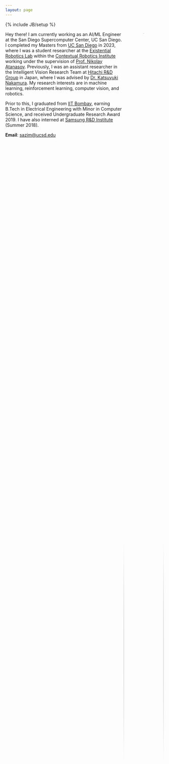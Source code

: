 ```yaml
---
layout: page
---
```

{% include JB/setup %}
<div style="float:right; display: inline-block; position: relative; width: 25%; height: auto; padding: 5px;">
	<div style="width: auto; height: auto; overflow: hidden; border-radius: 50%; margin-left: auto; margin-right: auto;">
		<img style="width: auto; height: 100%;" src="https://avatars0.githubusercontent.com/u/18272074?s=400&u=59209b7d272a1e86a7547e24e29096722a6a0898&v=4">
	</div>
	<div style="width: auto; height: auto; position: relative; margin-left: 0px; margin-right: 0px; margin-top: 10%; text-align: center;">
		<strong><a href="https://saqib1707.github.io/cv/">CV</a></strong> / <a href="https://github.com/saqib1707"><b>Github</b></a> / <a href="https://www.linkedin.com/in/saqibazim/"><b>LinkedIn</b></a>
	</div>
</div>
<div>
	<p>Hey there! I am currently working as an AI/ML Engineer at the San Diego Supercomputer Center, UC San Diego. I completed my Masters from <a href="https://jacobsschool.ucsd.edu/">UC San Diego</a> in 2023, where I was a student researcher at the <a href="http://erl.ucsd.edu/">Existential Robotics Lab</a> within the <a href="https://contextualrobotics.ucsd.edu/">Contextual Robotics Institute</a> working under the supervision of <a href="https://natanaso.github.io/">Prof. Nikolay Atanasov</a>. Previously, I was an assistant researcher in the Intelligent Vision Research Team at <a href="https://www.hitachi.com/rd/index.html">Hitachi R&D Group</a> in Japan, where I was advised by <a href="https://jp.linkedin.com/in/katsuyuki-nakamura-19b9bb88">Dr. Katsuyuki Nakamura</a>. My research interests are in machine learning, reinforcement learning, computer vision, and robotics.</p>
	<p>Prior to this, I graduated from <a href="https://www.iitb.ac.in/">IIT Bombay</a>, earning B.Tech in Electrical Engineering with Minor in Computer Science, and received Undergraduate Research Award 2019. I have also interned at <a href="https://research.samsung.com/sri-b">Samsung R&D Institute</a> (Summer 2018). </p>
	<p><b>Email</b>: <a href="mailto: sazim@ucsd.edu">sazim@ucsd.edu</a></p><br>
	<!-- <p><b>I am actively looking for internship / full-time positions in industry. If you think I may be a good fit, feel free to reach out to me!</b></p> -->
</div>

<!-- <table style="width:100%;border:0px;border-spacing:0px;border-collapse:separate;margin-right:auto;margin-left:auto">
<tbody>
	<tr>
		<td class="projectBody">
			<div>
				<p>Hey there! I am a second year Masters student at <a href="https://jacobsschool.ucsd.edu/">UC San Diego</a>. I am a student researcher at the <a href="https://contextualrobotics.ucsd.edu/">Contextual Robotics Institute's</a> <a href="http://erl.ucsd.edu/">Existential Robotics Lab</a> working under the supervision of <a href="https://natanaso.github.io/">Prof. Nikolay Atanasov</a>. Previously, I was an assistant researcher in the Intelligent Vision Research Dept. at <a href="https://www.hitachi.com/rd/index.html">Hitachi R&D Japan</a>, advised by <a href="https://jp.linkedin.com/in/katsuyuki-nakamura-19b9bb88">Dr. Katsuyuki Nakamura</a> and Mr. Takumi Nito. My current research focus includes machine learning, reinforcement learning, computer vision, robotics.</p>
				<p>Prior to this, I graduated from <a href="https://www.iitb.ac.in/">IIT Bombay</a>, earning B.Tech in Electrical Engineering + Minor in Computer Science, and received Undergraduate Research Award 2019. I have also interned at <a href="https://research.samsung.com/sri-b">Samsung Research Institute</a> (Summer 2018). </p>
				<p><b>Email ID</b>: <a href="mailto: sazim@ucsd.edu">sazim@ucsd.edu</a></p>
				<p><b>I am actively looking for internship/full-time positions in industry. If you think I may be a good fit, feel free to reach out to me!</b></p>
			</div>
		</td>
		<td class="projectWallpaper">
			<div style="float:right; display: inline-block; position: relative; width: 230px; height: 250px; padding: 5px;">
				<div style="width: 200px; height: 200px; overflow: hidden; border-radius: 50%; margin-left: auto; margin-right: auto;">
					<img style="width: auto; height: 100%;" src="https://avatars0.githubusercontent.com/u/18272074?s=400&u=59209b7d272a1e86a7547e24e29096722a6a0898&v=4">
				</div>
				<div style="width: auto; height: auto; position: absolute; margin-left: 0px; margin-right: 0px; text-align: center; left:0; right:0; bottom: 0">
					<a href="https://saqib1707.github.io/cv/"><b>CV</b></a> / <a href="https://github.com/saqib1707"><b>Github</b></a> / <a href="https://www.linkedin.com/in/saqibazim/"><b>LinkedIn</b></a>
				</div>
			</div>
		</td>
	</tr>
</tbody>
</table> -->

<!-- To get an insight on my professional life so far, you can have a look at my [CV]({{site.url}}/cv/). I’m happy to get in touch at <a href="mailto:{{ site.email }}">{{ site.email }}</a>. -->

<!-- I was advised by [Prof. Debraj Chakraborty](https://www.ee.iitb.ac.in/wiki/faculty/dc) for my undergraduate thesis on optimal pursuer-evader shepherding problem. -->

<!-- In the summer of 2018, I had the oppurtunity to work with [Dr. Shankar M Venkatesan](https://www.linkedin.com/in/shankar-venkatesan-7a849258/) in Advanced Technology Lab at [Samsung Research Institute Bangalore](https://research.samsung.com/sri-b) on blackboard handwriting recognition using smartwatches. In 2017, I worked with Prof. [Subhasis Chaudhuri](https://www.ee.iitb.ac.in/~sc/main/main.html) in the Vision and Image Processing Lab at IIT Bombay on a beautiful and hot research topic of object recognition using Zero Shot Learning (ZSL) where we build models for recognizing unseen class objects (whose training examples the model has not seen during training).<br>

I also joined an on-campus student-driven team, [Innovation Cell](http://www.umiciitb.com/), working in Driverless Cars where I was responsible for handling the vision and machine learning aspects of the driverless car which involved detecting roads, side-lanes, obstacles etc, in different conditions of light (dark night, sunlight as well as partial shadow conditions).<br> -->

<!-- I received my undergraduate degree at [IIT Bombay](http://iitb.ac.in). In the past, I've spent some excellent summers at [Google Brain](https://research.google/teams/brain) (Summer 2020), [Google AI Language](https://ai.google/research/teams/language/) (Summer 2019), [Toyota Technological Institute at Chicago](https://www.ttic.edu/) (Summer 2017) and [Mozilla](https://www.mozilla.org/en-US/) (Summer 2016). -->

<!-- I maintain a list of my publications and research implementations under the [Research]({{ site.url }}/research) tab. To get an insight on my professional life so far, you can have a look at my [CV]({{ site.url }}/cv). I'm happy to get in touch at [kalpesh@cs.umass.edu](mailto:kalpesh@cs.umass.edu). -->

<!-- I [blog]({{ site.url }}/archive) every now and then compiling my personal experiences. Feel free to read a bit [more about me]({{ site.url }}/about)! -->

<!-- <table width="100%" align="center" border="0" cellspacing="0">
<tbody>
	<tr>
		<td>
			<heading>Updates</heading>
		</td>
	</tr>
</tbody>
</table>
<table style="width:100%;border:0px;border-spacing:0px;border-collapse:separate;margin-right:auto;margin-left:auto;margin-bottom:15px">
<tbody>
	<tr>
		<div style="height: 180px; overflow: auto; font-size: 14px;">
			<table>
			<col width="100px">
			<col width="650px">
			<tr><td><b>Aug 2022:</b></td><td>Teaching Assistant for "ECE 225A: Probability and Statistics for Data Science" at UCSD</td></tr>
			<tr><td><b>Apr 2022:</b></td><td>Teaching Assistant for "ECE 109: Engineering Probability and Statistics" at UCSD</td></tr>
			<tr><td><b>Jan 2022:</b></td><td>Teaching Assistant for "ECE 101: Linear Systems" at UCSD</td></tr>
			<tr><td><b>Sep 2021:</b></td><td>Started my M.S. in Electrical and Computer Engineering at UC San Diego</td></tr>
			<tr><td><b>Feb 2021:</b></td><td>Presented: Localization in dynamic scenarios using SLAM at Hitachi Kenron</td></tr>
			<tr><td><b>Jul 2020:</b></td><td>Talk at Hitachi AI Conference on Indoor Positioning Systems (<a href="{{site.url}}/assets/pubs/HAIC2020_slides.pdf">slides</a>)</td></tr>
			<tr><td><b>Oct 2019:</b></td><td>Joined Intelligent Vision Research Group at <a href="https://www.hitachi.com/rd/index.html">Hitachi Central Research Lab</a> in Tokyo </td></tr>
			<tr><td><b>Sep 2019:</b></td><td><a href="https://ieeexplore.ieee.org/document/8970257">Paper</a> on Indoor Distance Estimation using LSTMs over WLAN network accepted at <a href="https://ieeexplore.ieee.org/xpl/conhome/8961320/proceeding">WPNC 2019</a></td></tr>
			<tr><td><b>Aug 2019:</b></td><td>Graduated from IIT Bombay, receiving the Undergraduate Research Award</td></tr>
			<tr><td><b>Jan 2019:</b></td><td>Teaching Assistant for Signals and Systems (EE 210) at <a href="https://www.iitb.ac.in">IIT Bombay</a></td></tr>
			<tr><td><b>Jul 2018:</b></td><td>Successfully completed internship at <a href="https://research.samsung.com/sri-b">Samsung Research Institute</a> in Bengaluru</td></tr>
			</table>
		</div>
	</tr>
</tbody>
</table> -->
<!-- ---------------------------------------------------------------------------------------------------------------------------- -->
<!-- <script type="text/javascript">
	function inerf_start() {
		document.getElementsByClassName('abstract').style.opacity = "1";
	}
	function inerf_stop() {
		document.getElementsByClassName('abstract').style.opacity = "0";
	}
	inerf_stop()
</script> -->
<!-- ---------------------------------------------------------------------------------------------------------------------------- -->
<script type="text/javascript">
	function toggleblock(blockId) {
	    var block = document.getElementById(blockId);
	    if (block.style.display == 'none') {
	        block.style.display = 'block' ;
	    } else {
	        block.style.display = 'none' ;
	    }
	}
</script>
<!-- ---------------------------------------------------------------------------------------------------------------------------- -->
<table width="100%" align="center" border="0" cellspacing="0" class="tableHeadings">
	<tbody>
		<tr>
			<td>
				<heading>Research Interests</heading>
			</td>
		</tr>
	</tbody>
</table>
<table style="width:100%;border:0px;border-spacing:0px;border-collapse:separate;margin-right:auto;margin-left:auto;margin-bottom:15px">
	<tbody>
		<tr>
			<div>
				<p>I am broadly interested in the field of <b>machine learning</b>, <b>computer vision</b>, and <b>robot learning</b>, which arises from my fascination with discovering similarities between human learning and artificial intelligence. As a remarkable product of evolution, humans can serve as a blueprint for the generalization and adaptation of neural agents. My research aims to develop AI algorithms that can be seamlessly implemented into real-world systems, enabling them to learn from human demonstrations and advance through self-supervised learning and curiosity. In my view, the future of AI lies in the development of flexible systems that require minimal supervision and have the ability to learn continuously throughout their lifespan.</p>
			</div>
		</tr>
	</tbody>
</table>
<!-- ---------------------------------------------------------------------------------------------------------------------------- -->
<table width="100%" align="center" border="0" cellspacing="0" class="tableHeadings">
	<tbody>
		<tr>
			<td>
				<heading>Research Projects</heading>
			</td>
		</tr>
	</tbody>
</table>

<table style="width:100%;border:0px;border-spacing:0px;border-collapse:separate;margin-right:auto;margin-left:auto">
<tbody>
	<tr>
		<td class="projectWallpaper">
			<div>
				<!-- <img src='{{ site.url }}/assets/images/robotic_manipulation_wallpaper.png'> -->
				<img src='{{ site.url }}/assets/images/robotic_manipulation_wallpaper.gif'>
			</div>
		</td>
		<td class="projectBody">
			<projectTitle>Robotic Manipulation using Adversarial Imitation Learning</projectTitle><br>
			<span class="brHeight"></span>
			<div class="authorDetails">
				<strong>Saqib Azim</strong>, Nikolay Atanasov<br>
				<span class="brHeight"></span>
				<!-- <em>In preparation to be submitted to IROS 2024</em><br> -->
				<span class="brHeight"></span>
				<!-- <a href="{{site.url}}/assets/pubs/slam_thesis.pdf">report</a> / <a href="{{site.url}}/assets/pubs/slam_review_slides.pdf">presentation</a><br> -->
			</div>
		</td>
	</tr>
	<tr>
		<td class="projectWallpaper">
			<div>
				<img src='{{ site.url }}/assets/images/slam_wallpaper.png'>
			</div>
		</td>
		<td class="projectBody">
			<projectTitle>Visual Localization in Dynamic Environments with Targeted Inference SLAM</projectTitle>
			<br><span class="brHeight"></span>
			<div class="authorDetails">
				<strong>Saqib Azim</strong>, Takumi Nito, <a href="https://www.linkedin.com/in/katsuyuki-nakamura-19b9bb88/?originalSubdomain=jp">Katsuyuki Nakamura</a><br>
				<span class="brHeight"></span>
				<em>Japan Patent Application Filed in Aug 2021 (pending)</em><br>
				<span class="brHeight"></span>
				<a href="{{site.url}}/assets/pubs/slam_thesis.pdf">report</a> / <a href="{{site.url}}/assets/pubs/slam_review_slides.pdf">presentation</a><br>
			</div>
		</td>
	</tr>
	<tr>
		<td class="projectWallpaper">
			<div>
				<img src='{{ site.url }}/assets/images/damage_assessment_wallpaper.png'>
			</div>
		</td>
		<td class="projectBody">
			<projectTitle>Near Real-Time WildFire Damage Assessment using Aerial Thermal Imagery and Deep Learning</projectTitle>
			<br><span class="brHeight"></span>
			<div class="authorDetails">
				<strong>Saqib Azim</strong>, Mai Nguyen, Daniel Crawl, Jessica Block, Rawaf Al Rawaf, Francesca Hart, Mark Campbell, Robert Scott, Ilkay Altintas<br>
				<span class="brHeight"></span>
				<em>Accepted to 2024 IEEE International Conference on Big Data</em><br>
				<span class="brHeight"></span>
				<!-- <a href="{{site.url}}/assets/pubs/slam_thesis.pdf">report</a> / <a href="{{site.url}}/assets/pubs/slam_review_slides.pdf">presentation</a><br> -->
			</div>
		</td>
	</tr>
	<tr>
		<td class="projectWallpaper">
			<div>
				<img src='{{ site.url }}/assets/images/lps_wallpaper.PNG'>
			</div>
		</td>
		<td class="projectBody">
			<projectTitle><a href="https://arxiv.org/abs/2003.13991">Indoor Distance Estimation using LSTMs over WLAN Network</a></projectTitle><br>
			<span class="brHeight"></span>
			<div class="authorDetails">
				Pranav Sankhe, <strong>Saqib Azim</strong>, Sachin Goyal, Tanya Choudhary, Kumar Appaiah, Sukumar Srikant<br>
				<span class="brHeight"></span>
				<em>IEEE 16th Workshop on Positioning, Navigation and Communications (WPNC)</em>, 2019<br>
				<em>Indian Patent No. 467255, Awarded in November 2023</em><br>
				<span class="brHeight"></span>
				<a href="javascript:toggleblock('lps_abs')">abstract</a> / <a href="https://arxiv.org/abs/2003.13991">arXiv</a> / <a href="https://ieeexplore.ieee.org/document/8970257">paper</a> / <a href="{{site.url}}/assets/pubs/HAIC2020_slides.pdf">presentation</a><br>
				<span class="brHeight"></span>
				<p id="lps_abs" style="font-style:italic; display:none; text-align:justify;">The Global Navigation Satellite Systems (GNSS) like GPS suffer from accuracy degradation and are almost unavailable in indoor environments. Indoor positioning systems (IPS) based on WiFi signals have been gaining popularity. However, owing to the strong spatial and temporal variations of wireless communication channels in the indoor environment, the achieved accuracy of existing IPS is around several tens of centimeters. We present the detailed design and implementation of a self-adaptive WiFi-based indoor distance estimation system using LSTMs. The system is novel in its method of estimating with high accuracy the distance of an object by overcoming possible causes of channel variations and is self-adaptive to the changing environmental and surrounding conditions. The proposed design has been developed and physically realized over a WiFi network consisting of ESP8266 (NodeMCU) devices. The experiments were conducted in a real indoor environment while changing the surroundings in order to establish the adaptability of the system. We compare different architectures for this task based on LSTMs, CNNs, and fully connected networks (FCNs). We show that the LSTM based model performs better among all the above-mentioned architectures by achieving an accuracy of 5.85 cm with a confidence interval of 93% on the scale of (8.46 m × 6.98 m). To the best of our knowledge, the proposed method outperforms other methods reported in the literature by a significant margin</p>
			</div>
		</td>
	</tr>
	<tr>
		<td class="projectWallpaper">
			<div>
				<img src='{{ site.url }}/assets/images/btp_wallpaper.png' alt="LPS" width="100%">
			</div>
		</td>
		<td class="projectBody">
			<projectTitle><a href="{{site.url}}/assets/pubs/btp_thesis.pdf">Multiagent Pursuer-Evader Optimal Trajectory Estimation</a></projectTitle><br>
			<span class="brHeight"></span>
			<div class="authorDetails">
				<strong>Advisor: </strong><a href="https://www.ee.iitb.ac.in/wiki/faculty/dc">Prof. Debraj Chakraborty</a><br>
				<span class="brHeight"></span>
				<a href="javascript:toggleblock('btp_thesis_abs')">abstract</a> / <a href="{{site.url}}/assets/pubs/btp_thesis.pdf">thesis</a> / <a href="{{site.url}}/assets/pubs/btp_presentation.pdf">presentation</a><br>
				<span class="brHeight"></span>
				<p id="btp_thesis_abs" style="font-style:italic; display:none; text-align:justify;">In this report, we proposed an interaction rule between an evader and a pursuer and our objective was to try to find an optimal feedback control for the pursuer to drive the evaders to destination. With this regard, we first formulated our problem as a constrained optimization problem and solved using global search algorithm available in global optimization toolbox of matlab. The result from these experiments were then used to predict a feedback control algorithm but unfortunately this could not be made possible. Then we shifted from predicting ourselves to let the machine learn from the data and predict the trajectory for us. We used LSTM-based model with fully connected layers and posed the problem as a regression task to produce pursuer next position given current and past trajectory information of all the agents. The experimental results from the optimization task was used as dataset for this approach. After training, the trajectories were estimated iteratively for numerous initial conditions but we could not get the desired result. This approach requires modifications in order for it to work.</p>
			</div>
		</td>
	</tr>
	<tr>
		<td class="projectWallpaper">
			<div>
				<img src='{{ site.url }}/assets/images/handwriting_recog_wallpaper.png' alt="LPS" width="100%">
			</div>
		</td>
		<td class="projectBody">
			<projectTitle>3D Handwritten Text Recognition using Smartwatch</projectTitle><br>
			<span class="brHeight"></span>
			<div class="authorDetails">
				Machine Learning Intern at <a href="https://research.samsung.com/sri-b">Samsung R&D Institute</a> advised by <a href="https://www.linkedin.com/in/shankar-m-venkatesan-7a849258/">Dr. Shankar Venkatesan</a><br>
				<span class="brHeight"></span>
				<a href="javascript:toggleblock('hand_text_recog_abs')">summary</a><br>
				<span class="brHeight"></span>
				<p id="hand_text_recog_abs" style="font-style:italic; display:none; text-align:justify;">As part of the text recognition team at the Advanced Technology Lab, I played a key role in developing a 3D handwritten text recognition system that estimated wrist and hand movements using smartwatch IMU sensors. One of the major challenges we faced was modeling sensor noise, which resulted in significant drifts in the generated characters. To mitigate this issue, I implemented adaptive frequency filters to preprocess the raw signals and improve the signal-to-noise ratio. I also designed the data collection procedures for training our system, utilizing a pipelined SVM and LSTM model to learn the relation between hand movements and character patterns, thus achieving an impressive 95% accuracy on unseen test data.</p>
			</div>
		</td>
	</tr>
</tbody>
</table>

<table width="100%" align="center" border="0" cellspacing="0" class="tableHeadings">
	<tbody>
		<tr>
			<td>
				<heading>Miscellaneous Projects</heading>
			</td>
		</tr>
	</tbody>
</table>

<table style="width:100%;border:0px;border-spacing:0px;border-collapse:separate;margin-right:auto;margin-left:auto">
<tbody>
	<tr>
		<td class="projectWallpaper">
			<div>
				<img src='{{ site.url }}/assets/images/autoregressive_generation_wallpaper.png' alt="SpeechEnhancement" width="100%">
			</div>
		</td>
		<td class="projectBody">
			<projectTitle><a href="{{site.url}}/assets/pubs/survey_autoregressive_image_video_generation.pdf">Survey of Autoregressive Models for Image and Video Generation</a></projectTitle>
			<br><span class="brHeight"></span>
			<div class="authorDetails">
				<strong>Saqib Azim</strong>, Mehul Arora, Narayanan Ranganatha, Mahesh Kumar<br>
				<span class="brHeight"></span>
				<a href="javascript:toggleblock('autoregressive_generation_abs')">abstract</a> / <a href="{{site.url}}/assets/pubs/survey_autoregressive_image_video_generation.pdf">report</a><br>
				<span class="brHeight"></span>
				<p id="autoregressive_generation_abs" style="font-style:italic; display:none; text-align:justify;">This survey paper offers a comprehensive overview of recent advances in autoregressive (AR) models for image and video generation. It discusses state-of-the-art AR models like PixelCNN, PixelRNN, Gated PixelCNN, and PixelSNAIL, emphasizing their unique archi- tectures and contributions. The main challenge in AR models, handling long-range dependencies effectively, is addressed through various approaches, such as gated activations, self-attention mechanisms, and residual blocks. The paper presents Locally Masked Convolution and Autoregressive Diffusion Models as examples of order-agnostic approaches, improving upon traditional autoregressive models. Transformer-based networks are explored for autoregressive image generation, showcasing superior performance in image quality and synthesis tasks. Quantization-based models enhance image diversity and quality through feature quantization and variational regularization. The paper then discusses Autoregressive modeling in pixel space and latent space for video generation. The paper concludes by discussing the strengths, limitations, and future research directions in autoregressive models for image and video generation, providing valuable insights for researchers and practitioners.</p>
			</div>
		</td>
	</tr>
	<tr>
		<td class="projectWallpaper">
			<div>
				<img src='{{ site.url }}/assets/images/speech_enhancement_wallpaper.png' alt="SpeechEnhancement" width="100%">
			</div>
		</td>
		<td class="projectBody">
			<projectTitle><a href="{{site.url}}/assets/pubs/speech_enhancement_report.pdf">Speech Enhancement using Wavelet-based Convolutional-Recurrent Network</a></projectTitle><br>
			<span class="brHeight"></span>
			<div class="authorDetails">
				Parthasarathi Kumar, <strong>Saqib Azim</strong><br>
				<span class="brHeight"></span>
				<a href="javascript:toggleblock('speech_enhancement_abs')">abstract</a> / <a href="{{site.url}}/assets/pubs/speech_enhancement_report.pdf">report</a> / <a href="{{site.url}}/assets/pubs/speech_enhancement_slides.pdf">presentation</a><br>
				<span class="brHeight"></span>
				<p id="speech_enhancement_abs" style="font-style:italic; display:none; text-align:justify;">In this project, we present an end-to-end data-driven system for enhancing the quality of speech signals using a convolutional-recurrent neural network. We present a quantitative and qualitative analysis of our speech enhancement system on a real-world noisy speech dataset and evaluate our proposed system's performance using several metrics such as SNR, PESQ, STOI, etc. We have employed wavelet pooling mechanism instead of max-pooling layer in the convolutional layer of our proposed model and compared the performances of these variants. Based on our experiments, we demonstrate that our model's performance on noisy speech signals using haar wavelet is better than when using max-pooling. In addition, wavelet based approach results in faster convergence during training as compared to other variants.</p>
			</div>
		</td>
	</tr>
	<tr>
		<td class="projectWallpaper">
			<div>
				<img src='{{ site.url }}/assets/images/semantic_pose_estimation_wallpaper.png' alt="Semantic Pose Estimation" width="100%">
			</div>
		</td>
		<td class="projectBody">
			<projectTitle><a href="{{site.url}}/assets/pubs/semantic_temporal_constrained_pose_estimation_SfM_report.pdf">Semantic Temporal Constrained Pose Estimation using Structure-from-Motion</a></projectTitle><br>
			<span class="brHeight"></span>
			<div class="authorDetails">
				Narayanan Ranganatha, <strong>Saqib Azim</strong>, Mehul Arora, Mahesh Kumar<br>
				<span class="brHeight"></span>
				<a href="javascript:toggleblock('semantic_pose_estimation_abs')">abstract</a> / <a href="{{site.url}}/assets/pubs/semantic_temporal_constrained_pose_estimation_SfM_report.pdf">report</a><br>
				<span class="brHeight"></span>
				<p id="semantic_pose_estimation_abs" style="font-style:italic; display:none; text-align:justify;">The objective of this project is to accurately estimate the 6D poses (position and orientation) of a monocular camera moving in an environment. We present an approach for visual pose estimation using the Structure from Motion (SfM) technique with temporally constrained frame matching and semantic assistance in the context of autonomous driving scenarios. We address the challenge of pose estimation in dynamic scene environments, which can introduce errors due to incorrect matching in the reconstruction of 3D scenes and the estimated trajectory using the SfM algorithm. Specifically, we use visual data from outdoor driving scenarios such as the KITTI dataset to evaluate our approach since accurate estimation of the car's pose in dynamic environments is crucial for autonomous driving applications. Our method contributes to this field by providing reliable and precise car pose information, thus advancing the development of autonomous driving systems.</p>
			</div>
		</td>
	</tr>
	<tr>
		<td class="projectWallpaper">
			<div>
				<img src='{{ site.url }}/assets/images/particle_filter_slam_wallpaper.png' alt="SpeechEnhancement" width="100%">
			</div>
		</td>
		<td class="projectBody">
			<projectTitle><a href="{{site.url}}/assets/pubs/particle_filter_slam_report.pdf">Particle-Filter SLAM and 2D Texture Mapping for Autonomous Navigation</a></projectTitle><br>
			<span class="brHeight"></span>
			<div class="authorDetails">
				<strong>Saqib Azim</strong><br>
				<span class="brHeight"></span>
				<a href="javascript:toggleblock('particle_filter_slam')">abstract</a> / <a href="{{site.url}}/assets/pubs/particle_filter_slam_report.pdf">report</a><br>
				<span class="brHeight"></span>
				<p id="particle_filter_slam" style="font-style:italic; display:none; text-align:justify;">In this project, we have successfully developed a SLAM (Simultaneous Localization and Mapping) system that integrates particle filters for concurrent localization and mapping of environments. This system harnesses data from a variety of sensors including encoders, LIDAR, IMU, and an RGBD Kinect camera. The project is structured in two main phases. Initially, we apply a particle filter algorithm for environment localization and mapping, utilizing data solely from LIDAR, encoders, and IMU sensors. In the subsequent phase, we enhance the generated map by adding textural details. This is achieved by incorporating data from the RGBD Kinect camera mounted on the robot, alongside the optimized robot trajectory derived from the particle filter algorithm employed in the first phase. This two-pronged approach allows for a more detailed and accurate representation of the mapped environment.</p>
			</div>
		</td>
	</tr>
	<tr>
		<td class="projectWallpaper">
			<!-- <div>
				<img src='{{ site.url }}/assets/images/ppo_wallpaper.gif' alt="PPO PyTorch" width="100%">
			</div> -->
			<div style="display: flex; justify-content: space-between;">
				<img src="{{ site.url }}/assets/images/cartpole_wallpaper.gif" alt="CartPole" width="49%">
				<img src="{{ site.url }}/assets/images/lunarlander_wallpaper.gif" alt="LunarLander" width="49%">
        	</div>
		</td>
		<td class="projectBody">
			<projectTitle><a href="https://github.com/saqib1707/RL-PPO-PyTorch">Proximal Policy Optimization (PPO) PyTorch Implementation</a></projectTitle><br>
			<span class="brHeight"></span>
			<div class="authorDetails">
				<!-- <strong>Saqib Azim</strong><br> -->
				<!-- <span class="brHeight"></span> -->
				<a href="javascript:toggleblock('ppo_abs')">abstract</a> / <a href="https://github.com/saqib1707/RL-PPO-PyTorch">code</a><br>
				<span class="brHeight"></span>
				<p id="ppo_abs" style="font-style:italic; display:none; text-align:justify;">This repository offers a beginner-friendly, modular implementation of Proximal Policy Optimization (PPO) with a clipped objective in PyTorch, supporting both continuous and discrete action spaces. It includes YAML-based configuration for customizable hyperparameters and is compatible with OpenAI Gym environments like CartPole, LunarLander and HalfCheetah, providing a flexible framework for experimenting with reinforcement learning algorithms and adapting to custom environments.</p>
			</div>
		</td>
	</tr>
	<tr>
		<td class="projectWallpaper">
			<div>
				<img src='{{ site.url }}/assets/images/gpt2_wallpaper.png' alt="GPT2 PyTorch" width="100%">
			</div>
		</td>
		<td class="projectBody">
			<projectTitle><a href="https://github.com/saqib1707/gpt2-from-scratch">GPT-2 Implementation in PyTorch</a></projectTitle><br>
			<span class="brHeight"></span>
			<div class="authorDetails">
				<!-- <strong>Saqib Azim</strong><br> -->
				<!-- <span class="brHeight"></span> -->
				<a href="javascript:toggleblock('gpt2_abs')">abstract</a> / <a href="https://github.com/saqib1707/gpt2-from-scratch">code</a><br>
				<span class="brHeight"></span>
				<p id="gpt2_abs" style="font-style:italic; display:none; text-align:justify;">This project involves implementing OpenAI's GPT-2 model from scratch in PyTorch, trained on the FineWebEdu dataset. The code is structured modularly, offering customizable hyperparameters for training and inference.</p>
			</div>
		</td>
	</tr>
	<tr>
		<td class="projectWallpaper">
			<div>
				<img src='{{ site.url }}/assets/images/hazardous_activity_detection_wallpaper.png' alt="Hazardous Activity Detection Wallpaper" width="100%">
			</div>
		</td>
		<td class="projectBody">
			<projectTitle>Hazardous Activity Detection in Workplaces using Computer Vision</projectTitle><br>
			<span class="brHeight"></span>
			<div class="authorDetails">
				<strong>Saqib Azim</strong>, Takumi Nito, Tomokazu Murakami<br>
				<span class="brHeight"></span>
				<em>Accepted at Hitachi Annual Research Symposium 2020</em><br>
				<span class="brHeight"></span>
				<!-- <a href="javascript:toggleblock('hazard_act_detect_abs')">abstract</a><br> -->
				<!-- <span class="brHeight"></span> -->
				<!-- <p id="hazard_act_detect_abs" style="font-style:italic; display:none; text-align:justify;"></p> -->
			</div>
		</td>
	</tr>
	<tr>
		<td class="projectWallpaper">
			<div>
				<img src='{{ site.url }}/assets/images/adversarial_CLIP_logo.png' alt="SpeechEnhancement" width="100%">
			</div>
		</td>
		<td class="projectBody">
			<projectTitle>Adversarial Robustness Analysis of Deep Learning Models</projectTitle><br>
			<span class="brHeight"></span>
			<div class="authorDetails">
				<strong>Saqib Azim</strong>, <a href="https://lilywenglab.github.io/">Lily Weng</a><br>
				<span class="brHeight"></span>
				<a href="javascript:toggleblock('adversarial_robustness_abs')">summary</a><br>
				<span class="brHeight"></span>
				<p id="adversarial_robustness_abs" style="font-style:italic; display:none; text-align:justify;">We utilized attack methods such as FGSM, PGD, Auto-Attack to generate adversarial examples and conducted an empirical analysis of CLIP model's resilience to adversarial perturbations. I further developed robust CLIP-based classifier against L2-norm perturbations using adversarial training and randomized smoothing and evaluated the robust classifier on CIFAR10 and ImageNet datasets.</p>
			</div>
		</td>
	</tr>
	<tr>
		<td class="projectWallpaper">
			<div>
				<img src='{{ site.url }}/assets/images/barc_interiit_wallpaper.png' alt="EDL" width="100%">
			</div>
		</td>
		<td class="projectBody">
			<projectTitle><a href="{{ site.url }}/assets/pubs/barc_interiit_presentation.pdf">TV Audience Measurement Challenge</a></projectTitle><br>
			<span class="brHeight"></span>
			<div class="authorDetails">
				<strong>Saqib Azim</strong>, Pranav Sankhe, Sachin Goyal, Sanyam Khandelwal, Tanmay Patil<br>
				<span class="brHeight"></span>
				<em>Bronze Medal (3<sup>rd</sup> / 23 teams) at the <a href="https://www.iitb.ac.in/en/event/7th-inter-iit-tech-meet">Inter-IIT Technical Meet 2018</a></em><br>
				<span class="brHeight"></span>
				<a href="javascript:toggleblock('barc_interiit_abs')">summary</a> / <a href="https://github.com/saqib1707/TV-Audience-Measurement">code</a> / <a href="{{ site.url }}/assets/pubs/barc_interiit_presentation.pdf">presentation</a><br>
				<span class="brHeight"></span>
				<p id="barc_interiit_abs" style="font-style:italic; display:none; text-align:justify;">Proposed scalable and robust solutions for <a href="https://saqib1707.github.io/assets/pubs/problem_statement_barc.pdf">various challenges</a> put forward by <a href="https://www.barcindia.co.in/">BARC India</a> such as channel identification, advertisement and content classification and recognition, age and gender recognition of viewers and providing hardware free solution in order to capture TV viewership data of the country</p>
			</div>
		</td>
	</tr>
	<tr>
		<td class="projectWallpaper">
			<div>
				<img src='{{ site.url }}/assets/images/zsl_wallpaper.png' alt="EDL" width="100%">
			</div>
		</td>
		<td class="projectBody">
			<projectTitle>Zero-Shot Learning for Object Recognition</projectTitle><br>
			<span class="brHeight"></span>
			<div class="authorDetails">
				<strong>Advisor: </strong> <a href="https://www.ee.iitb.ac.in/~sc/main/main.html">Prof. Subhasis Chaudhuri</a><br>
				<span class="brHeight"></span>
				<a href="javascript:toggleblock('zsl_abs')">summary</a> / <a href="https://github.com/saqib1707/Zero-Shot-Learning">code</a><br>
				<span class="brHeight"></span>
				<p id="zsl_abs" style="font-style:italic; display:none; text-align:justify;">Proposed a semi-supervised VGG16-based encoder-decoder network to learn visual-to-semantic space mapping using novel combination of margin-based hinge-rank loss and Word2Vec embeddings. Explored multiple networks for better visual feature representations. Achieved improvement in recognition performance from 58.7% to 65.3% on the Animals with Attributes dataset over existing methods. </p>
			</div>
		</td>
	</tr>
	<!-- <tr>
		<td class="projectWallpaper">
			<div>
				<img src='{{ site.url }}/assets/images/image_editor_wallpaper.png' alt="image_editor" width="100%">
			</div>
			<script type="text/javascript">
				function inerf_start() {
					document.getElementById('inerf_image').style.opacity = "1";
				}
				function inerf_stop() {
					document.getElementById('inerf_image').style.opacity = "0";
				}
				inerf_stop()
			</script>
		</td>
		<td class="projectBody">
			<a href="{{site.url}}/assets/pubs/image_editor_report.pdf"><projectTitle>Image Editor Module</projectTitle></a>
			<br><span class="brHeight"></span>
			<div class="authorDetails">
				<em>Course: Digital Image Processing</em>
				<br><span class="brHeight"></span>
				<a href="{{site.url}}/assets/pubs/image_editor_report.pdf">report</a> / <a href="https://github.com/saqib1707/Image-Editor">code</a>
			</div>
		</td>
	</tr> -->
	<tr>
		<td class="projectWallpaper">
			<div>
				<img src='{{ site.url }}/assets/images/edl_wallpaper.png' alt="EDL" width="100%">
			</div>
		</td>
		<td class="projectBody">
			<projectTitle><a href="{{site.url}}/assets/pubs/edl_report.pdf">Photoplethysmogram (PPG) Signal Acquisition Module</a></projectTitle><br>
			<span class="brHeight"></span>
			<div class="authorDetails">
				<!-- <strong>Advisor: </strong> -->
				<!-- <a href="https://www.ee.iitb.ac.in/~pcpandey/">Prof. Prem C Pandey</a><br> -->
				<strong>Saqib Azim</strong>, Pranav Sankhe, Ritik Madan<br>
				<span class="brHeight"></span>
				<a href="javascript:toggleblock('edl_ppg_abs')">abstract</a> / <a href="{{site.url}}/assets/pubs/edl_report.pdf">report</a><br>
				<span class="brHeight"></span>
				<p id="edl_ppg_abs" style="font-style:italic; display:none; text-align:justify;">A photoplethysmogram(PPG) is an optically obtained plethysmogram, a volumetric measurement of an organ. With each cardiac cycle the heart pumps blood to the periphery. The change in the volume caused by the blood is detected by illuminating the skin with IR light. We developed and implemented an electronic system to capture and display the PPG signal. We make infrared(IR) light incident on finger tip and measure the reflected IR light using a phototransistor which contains the PPG signal. The raw PPG signal is in the form of current output of the phototransistor, typically [0.2-0.4] mA, and we use a current to voltage converter to get the voltage signal. The raw PPG often has a large slowly varying baseline and it needs to be restored to optimally use the available ADC range. We carry out baseline restoration by controlling the bias voltage of the current injector using a microcontroller. We amplify the signal using a fixed value of gain resistor in the current to voltage converter. We also designed an auto-led intensity control to control the LED current and hence the emitted IR light in an effort to make the acquisition module adaptable to users with varying skin colours, motion artifacts etc. Finally we display the PPG signal on an android smartphone by transmitting the PPG signal over bluetooth.</p>
			</div>
		</td>
	</tr>
</tbody>
</table>

<table width="100%" align="center" border="0" cellspacing="0" class="tableHeadings">
	<tbody>
		<tr>
			<td>
				<heading>Teaching and Mentoring Experience</heading>
			</td>
		</tr>
	</tbody>
</table>

<table style="width:100%;border:0px;border-spacing:0px;border-collapse:separate;margin-right:auto;margin-left:auto;margin-bottom:15px">
<tbody>
	<tr>
		<td class="smallprojectWallpaper">
			<div>
				<img src='{{ site.url }}/assets/images/ucsd_logo.png' alt="UCSD_logo" width="100%">
			</div>
		</td>
		<td class="bigprojectBody">
			<otherTitle>Graduate Teaching Assistant</otherTitle>, <a href="https://jacobsschool.ucsd.edu/">UC San Diego</a><br>
			<span class="brHeight"></span>
			<span class="brHeight"></span>
			<div class="authorDetails">
				<p>[1] DSC 140A - Probabilistic Modeling and Machine Learning (Spring 2023) by <a href="https://www.berkustun.com/">Prof. Berk Ustun</a></p>
				<p>[2] CSE 166 - Image Processing (Winter 2023) by <a href="https://cseweb.ucsd.edu/~bochoa/">Prof. Ben Ochoa</a></p>
				<p>[3] ECE 225A - Probability and Statistics for Data Science (Fall 2022) by <a href="https://scholar.google.com/citations?user=WUEjHB8AAAAJ&hl=en">Prof. Alon Orlitsky</a></p>
				<p>[4] ECE 109 - Engineering Probability and Statistics (Spring 2022) by <a href="https://scholar.google.com/citations?user=WUEjHB8AAAAJ&hl=en">Prof. Alon Orlitsky</a></p>
				<p>[5] ECE 101 - Linear Signals and Systems (Winter 2022) by <a href="https://jacobsschool.ucsd.edu/faculty/profile?id=452">Prof. Saharnaz Baghdadchi</a></p>
			</div>
		</td>
	</tr>
	<tr>
		<td class="smallprojectWallpaper">
			<div>
				<img src='{{ site.url }}/assets/images/iitbombay_logo.png' alt="UCSD_logo" width="100%">
			</div>
		</td>
		<td class="bigprojectBody">
			<otherTitle>Teaching Assistant</otherTitle>, <a href="https://www.iitb.ac.in/">IIT Bombay</a><br>
			<span class="brHeight"></span>
			<div class="authorDetails">
				[1] EE 210 - Signals and Systems (Spring 2019) by <a href="https://www.ee.iitb.ac.in/~jayakrishnan.nair/">Prof. J.K. Nair</a>
			</div>
		</td>
	</tr>
	<tr>
		<td class="smallprojectWallpaper">
			<div>
				<img src='{{ site.url }}/assets/images/nss_logo.png' alt="UCSD_logo" width="100%">
			</div>
		</td>
		<td class="bigprojectBody">
			<otherTitle>Teaching Volunteer</otherTitle>, <a href="https://nss.iitb.ac.in/home/">National Service Scheme, IIT Bombay</a><br>
			<span class="brHeight"></span>
			<div class="authorDetails">
				<span class="brHeight"></span>
				<p>Taught Science and Mathematics to underprivileged students under <a href="https://nss.iitb.ac.in/depts/EO/">Education Outreach Program</a> during 2015 - 16 </p>
			</div>
		</td>
	</tr>
	<tr>
	<td class="smallprojectWallpaper">
			<div>
				<img src='{{ site.url }}/assets/images/mnpclub_iitb_logo.png' alt="UCSD_logo" width="100%">
			</div>
		</td>
		<td class="bigprojectBody">
			<otherTitle>Mentor</otherTitle>, <a href="http://mnp-club.github.io/sos/">Summer of Science (2019, 2020), IIT Bombay</a><br>
			<span class="brHeight"></span>
			<div class="authorDetails">
			<p>Guided undergraduate and graduate students to develop and successfully complete projects in the areas of Machine Learning, Computer Vision, and Image Processing.</p>
			<!-- <p>Helped 2 Masters', 4 UG students to learn topics in the field of AI, machine learning, vision and image processing. Guided students through project ideation and completion during summer</p> -->
			</div>
		</td>
	</tr>
	<!-- <tr>
	<td class="projectBody">
		<projectTitle>Mentor</projectTitle>, <a href="https://www.alumni.iitb.ac.in/en/newsletter-article/2017-06/institute-technical-summer-projects-itsp-kickstart">Institute Technical Summer Project '17, IIT Bombay</a><br>
		<span class="brHeight"></span>
		<div class="authorDetails">
		<p>Guided 2 teams of UG students in building exciting and innovative ideas into working protoytpes over the course of summer</p>
		</div>
	</td>
	</tr> -->
</tbody>
</table>

<table width="100%" align="center" border="0" cellspacing="0">
<tbody>
  <tr>
    <td>
      <heading>Other Contributions</heading>
    </td>
  </tr>
</tbody>
</table>

<table style="width:100%;border:0px;border-spacing:0px;border-collapse:separate;margin-right:auto;margin-left:auto;margin-bottom:15px">
<tbody>
	<tr>
		<td class="smallprojectWallpaper">
			<div>
				<img src='{{ site.url }}/assets/images/autonomouscar_wallpaper.png' width="100%">
			</div>
		</td>
		<td class="bigprojectBody">
			<otherTitle>Member</otherTitle>, <projectTitle><a href="https://www.youtube.com/watch?v=8lNKjX0-RKY&ab_channel=InnovationCell-UMICIITBombay">Autonomous Car Team @ IIT Bombay</a></projectTitle><br>
			<span class="brHeight"></span>
			<div class="authorDetails">
				<a href="javascript:toggleblock('autonomouscar_abs')">summary</a> / <a href="https://www.youtube.com/watch?v=8lNKjX0-RKY&ab_channel=InnovationCell-UMICIITBombay">video</a><br>
				<span class="brHeight"></span>
				<p id="autonomouscar_abs" style="font-style:italic; display:none; text-align:justify;">Worked on the vision and navigation pipelines of an autonomous car. Proposed a compute-efficient image processing algorithm to mitigate the effects of shadows and varying lighting conditions on roads. Managed the collection and annotation of a road dataset used to train our deep learning framework for road and obstacle detection.</p>
			</div>
		</td>
	</tr>
	<tr>
		<td class="smallprojectWallpaper">
			<div>
				<img src='{{ site.url }}/assets/images/kivy_logo.png' alt="Kivy_logo" width="100%">
			</div>
		</td>
		<td class="bigprojectBody">
			<projectTitle><a href="https://kivy.org/#home">Kivy</a>, <a href="http://kivent.org">KivEnt</a></projectTitle> (open-source platforms for Python native UI development)<br>
			<span class="brHeight"></span>
			<div class="authorDetails">
			<span class="brHeight"></span>
			<p>Introduced several new features, worked on map integration for KivEnt game engine interfaces, resolved multiple software bugs and issues.</p>
			<!-- <p>Contributed to several open source projects for Kivy. Merged 9 pull request (PR) to Kivy and 2 PR to Kivent. Introduced a new feature in Kivent to get tile index given the pixel values for orthogonal, isometric, staggered isometric and hexagonal game maps by analyzing their geometrical construction</p> -->
			</div>
		</td>
	</tr>
</tbody>
</table>